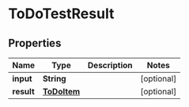 
# ToDoTestResult

## Properties
Name | Type | Description | Notes
------------ | ------------- | ------------- | -------------
**input** | **String** |  |  [optional]
**result** | [**ToDoItem**](ToDoItem.md) |  |  [optional]



